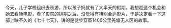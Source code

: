 今天，儿子学校组织去秋游，所以孩子妈就有了大半天的假期。我想趁这个机会和她去看场电影，看了影院的排期之后，没觉得有特别合适影片，于是决定看一下这部上映不久的《七十七天》，讲的是徒步穿窬1400公里羌塘无人区的故事。  
